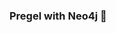 ### Pregel with Neo4j 🚀



































































































































 




















































































































































































































































